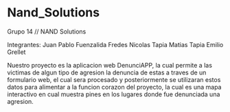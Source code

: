 # Nand_Solutions
Grupo 14 // NAND Solutions

Integrantes:
    Juan Pablo Fuenzalida Fredes
	Nicolas Tapia
	Matias Tapia
	Emilio Grellet

Nuestro proyecto es la aplicacion web DenunciAPP, la cual permite a las victimas de algun tipo de agresion la denuncia de estas a traves de un formulario web, el cual sera procesado y posteriormente se utilizaran estos datos para alimentar a la funcion corazon del proyecto, la cual es una mapa interactivo en cual muestra pines en los lugares donde fue denunciada una agresion.